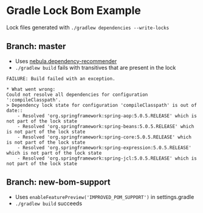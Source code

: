 Gradle Lock Bom Example
=======================

Lock files generated with `./gradlew dependencies --write-locks`

Branch: master
--------------

* Uses [nebula.dependency-recommender](https://plugins.gradle.org/plugin/nebula.dependency-recommender)
* `./gradlew build` fails with transitives that are present in the lock

```
FAILURE: Build failed with an exception.

* What went wrong:
Could not resolve all dependencies for configuration ':compileClasspath'.
> Dependency lock state for configuration 'compileClasspath' is out of date::
    - Resolved 'org.springframework:spring-aop:5.0.5.RELEASE' which is not part of the lock state
    - Resolved 'org.springframework:spring-beans:5.0.5.RELEASE' which is not part of the lock state
    - Resolved 'org.springframework:spring-core:5.0.5.RELEASE' which is not part of the lock state
    - Resolved 'org.springframework:spring-expression:5.0.5.RELEASE' which is not part of the lock state
    - Resolved 'org.springframework:spring-jcl:5.0.5.RELEASE' which is not part of the lock state
```

Branch: new-bom-support
-----------------------

* Uses `enableFeaturePreview('IMPROVED_POM_SUPPORT')` in settings.gradle
* `./gradlew build` succeeds
